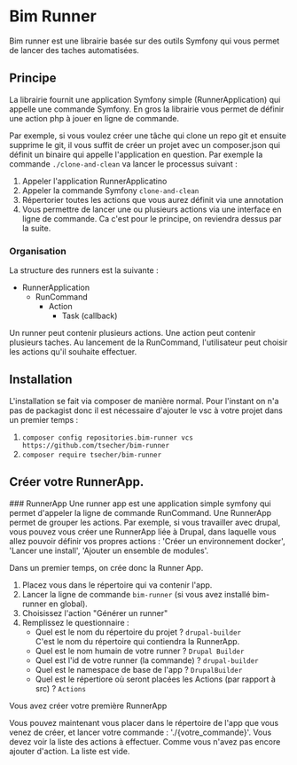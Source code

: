 # Bim Runner
 Bim runner est une librairie basée sur des outils Symfony qui vous 
 permet de lancer des taches automatisées.
 
 ## Principe 
La librairie fournit une application Symfony simple (RunnerApplication) qui appelle une commande Symfony.
En gros la librairie vous permet de définir une action php à jouer en ligne de commande.

Par exemple, si vous voulez créer une tâche qui clone un repo git et ensuite supprime le git, 
il vous suffit de créer un projet avec un composer.json qui définit un binaire qui appelle l'application en question.
Par exemple la commande `./clone-and-clean` va lancer le processus suivant :
1. Appeler l'application RunnerApplicatino
2. Appeler la commande Symfony `clone-and-clean`
3. Répertorier toutes les actions que vous aurez définit via une annotation
4. Vous permettre de lancer une ou plusieurs actions via une interface en ligne de commande.
Ca c'est pour le principe, on reviendra dessus par la suite.

### Organisation
La structure des runners est la suivante : 
- RunnerApplication
    - RunCommand
        - Action
            - Task (callback)
 
Un runner peut contenir plusieurs actions. Une action peut contenir plusieurs taches.
Au lancement de la RunCommand, l'utilisateur peut choisir les actions qu'il souhaite effectuer.
 

 
 ## Installation
 L'installation se fait via composer de manière normal. Pour l'instant on n'a pas de packagist
 donc il est nécessaire d'ajouter le vsc à votre projet dans un premier temps :
 1. `composer config repositories.bim-runner vcs https://github.com/tsecher/bim-runner`
 2. `composer require tsecher/bim-runner`
 
 ## Créer votre RunnerApp.
 ### RunnerApp
 Une runner app est une application simple symfony qui permet d'appeler la ligne de commande RunCommand.
 Une RunnerApp permet de grouper les actions. 
 Par exemple, si vous travailler avec drupal, vous pouvez vous créer une RunnerApp liée à Drupal, dans laquelle vous
 allez pouvoir définir vos propres actions : 'Créer un environnement docker', 'Lancer une install', 'Ajouter un ensemble de modules'.
 
 Dans un premier temps, on crée donc la Runner App.
 1. Placez vous dans le répertoire qui va contenir l'app.
 2. Lancer la ligne de commande `bim-runner` (si vous avez installé bim-runner en global).
 3. Choisissez l'action "Générer un runner"
 4. Remplissez le questionnaire : 
    - Quel est le nom du répertoire du projet ? `drupal-builder`  
    C'est le nom du répertoire qui contiendra la RunnerApp.
    - Quel est le nom humain de votre runner ? `Drupal Builder`
    - Quel est l'id de votre runner (la commande) ? `drupal-builder`
    - Quel est le namespace de base de l'app ? `DrupalBuilder`
    - Quel est le répertiore où seront placées les Actions (par rapport à src) ? `Actions`
 
Vous avez créer votre première RunnerApp

Vous pouvez maintenant vous placer dans le répertoire de l'app que vous venez de créer, et lancer votre commande : 
'./{votre_commande}'. Vous devez voir la liste des actions à effectuer. Comme vous n'avez pas encore ajouter d'action. La liste est vide.

